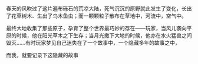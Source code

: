 春天的风吹过了这片遍布砾石的荒凉大陆，死气沉沉的原野就此发生了变化，长出了花草树木、生出了鸟木鱼虫；而一颗颗粒子散布在草地中，河流中，空气中。

最终大地收集了那些原子，孕育了整个世界最巧妙的存在——玩家，当风儿袭向平原的时候，他在阳光草木之下生存；当月光撒下大地的时候，他亦在水火猛兽之间毁灭……有时玩家梦见自己迷失在了一个故事中，一个隐藏多年的故事之中，

而我，就要记录下这隐藏的故事